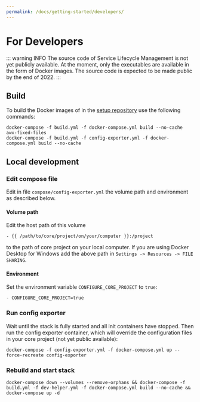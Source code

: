 ```yaml
---
permalink: /docs/getting-started/developers/
---
```


# For Developers

::: warning INFO
The source code of Service Lifecycle Management is not yet publicly available. At the moment, only the executables are available in the form of Docker images. The source code is expected to be made public by the end of 2022.
:::

## Build
To build the Docker images of in the [setup repository](https://github.com/FabOS-AI/fabos-slm-setup) use the following commands:
```
docker-compose -f build.yml -f docker-compose.yml build --no-cache awx-fixed-files
docker-compose -f build.yml -f config-exporter.yml -f docker-compose.yml build --no-cache
```

## Local development

### Edit compose file

Edit in file `compose/config-exporter.yml` the volume path and environment as described below.

#### Volume path
Edit the host path of this volume
```
- {{ /path/to/core/project/on/your/computer }}:/project
```
to the path of core project on your local computer. If you are using Docker Desktop for Windows add the above path 
in `Settings -> Resources -> FILE SHARING`.

#### Environment
Set the environment variable `CONFIGURE_CORE_PROJECT` to `true`:
```
- CONFIGURE_CORE_PROJECT=true
```

### Run config exporter
Wait until the stack is fully started and all init containers have stopped. Then run the config exporter container, 
which will override the configuration files in your core project (not yet public available):
```
docker-compose -f config-exporter.yml -f docker-compose.yml up --force-recreate config-exporter
```

### Rebuild and start stack
```
docker-compose down --volumes --remove-orphans && docker-compose -f build.yml -f dev-helper.yml -f docker-compose.yml build --no-cache && docker-compose up -d
```
